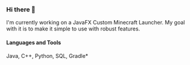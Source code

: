 ### Hi there 👋

I'm currently working on a JavaFX Custom Minecraft Launcher. My goal with it is to make it simple to use with robust features.

<h4> Languages and Tools </h4>
Java, C++, Python, SQL, Gradle*
